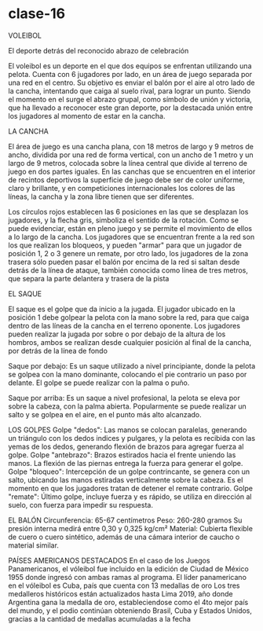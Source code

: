 # clase-16

VOLEIBOL

El deporte detrás del reconocido abrazo de celebración

El voleibol es un deporte en el que dos equipos se enfrentan utilizando una pelota. Cuenta con 6 jugadores por lado, en un área de juego separada por una red en el centro. Su objetivo es enviar el balón por el aire al otro lado de la cancha, intentando que caiga al suelo rival, para lograr un punto. Siendo el momento en el surge el abrazo grupal, como símbolo de unión y victoria, que ha llevado a reconocer este gran deporte, por la destacada unión entre los jugadores al momento de estar en la cancha.

LA CANCHA

El área de juego es una cancha plana, con 18 metros de largo y 9 metros de ancho, dividida por una red de forma vertical, con un ancho de 1 metro y un largo de 9 metros, colocada sobre la línea central que divide al terreno de juego en dos partes iguales. En las canchas que se encuentren en el interior de recintos deportivos la superficie de juego debe ser de color uniforme, claro y brillante, y en competiciones internacionales los colores de las líneas, la cancha y la zona libre tienen que ser diferentes.

Los círculos rojos establecen las 6 posiciones en las que se desplazan los jugadores, y la flecha gris, simboliza el sentido de la rotación. Como se puede evidenciar, están en pleno juego y se permite el movimiento de ellos a lo largo de la cancha. Los jugadores que se encuentran frente a la red son los que realizan los bloqueos, y pueden "armar" para que un jugador de posición 1, 2 o 3 genere un remate, por otro lado, los jugadores de la zona trasera sólo pueden pasar el balón por encima de la red si saltan desde detrás de la línea de ataque, también conocida como línea de tres metros, que separa la parte delantera y trasera de la pista

EL SAQUE

El saque es el golpe que da inicio a la jugada. El jugador ubicado en la posición 1 debe golpear la pelota con la mano sobre la red, para que caiga dentro de las líneas de la cancha en el terreno oponente. Los jugadores pueden realizar la jugada por sobre o por debajo de la altura de los hombros, ambos se realizan desde cualquier posición al final de la cancha, por detrás de la línea de fondo

Saque por debajo: Es un saque utilizado a nivel principiante, donde la pelota se golpea con la mano dominante, colocando el pie contrario un paso por delante. El golpe se puede realizar con la palma o puño.

Saque por arriba: Es un saque a nivel profesional, la pelota se eleva por sobre la cabeza, con la palma abierta. Popularmente se puede realizar un salto y se golpea en el aire, en el punto más alto alcanzado. 

LOS GOLPES
Golpe "dedos": Las manos se colocan paralelas, generando un triángulo con los dedos indices y pulgares, y la pelota es recibida con las yemas de los dedos, generando flexión de brazos para agregar fuerza al golpe.
Golpe "antebrazo": Brazos estirados hacia el frente uniendo las manos. La flexión de las piernas entrega la fuerza para generar el golpe.
Golpe "bloqueo": Intercepción de un golpe contrincante, se genera con un salto, ubicando las manos estiradas verticalmente sobre la cabeza. Es el momento en que los jugadores tratan de detener el remate contrario. 
Golpe "remate": Último golpe, incluye fuerza y es rápido, se utiliza en dirección al suelo, con fuerza para impedir su respuesta.

EL BALÓN
Circunferencia: 65-67 centímetros
Peso: 260-280 gramos 
Su presión interna medirá entre 0,30 y 0,325 kg/cm²
Material: Cubierta flexible de cuero o cuero sintético, además de una cámara interior de caucho o material similar.

PAÍSES AMERICANOS DESTACADOS
En el caso de los Juegos Panamericanos, el vóleibol fue incluido en la edición de Ciudad de México 1955 donde ingresó con ambas ramas al programa. El líder panamericano en el vóleibol es Cuba, país que cuenta con 13 medallas de oro
Los tres medalleros históricos están actualizados hasta Lima 2019, año donde Argentina gana la medalla de oro, estableciendose como el 4to mejor país del mundo, y el podio continúan obteniendo Brasil, Cuba y Estados Unidos, gracias a la cantidad de medallas acumuladas a la fecha
